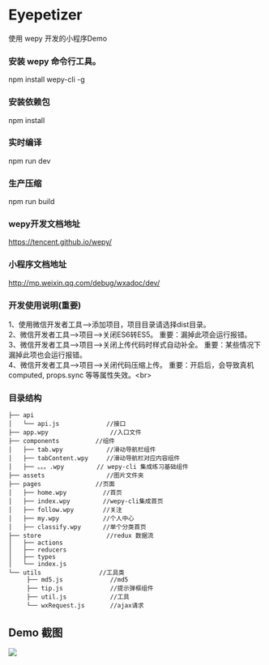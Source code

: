 # Eyepetizer
使用 wepy 开发的小程序Demo

### 安装 wepy 命令行工具。
npm install wepy-cli -g

### 安装依赖包
npm install 

### 实时编译
npm run dev

### 生产压缩
npm run build

### wepy开发文档地址
https://tencent.github.io/wepy/
### 小程序文档地址
http://mp.weixin.qq.com/debug/wxadoc/dev/

### 开发使用说明(重要)
1、使用微信开发者工具-->添加项目，项目目录请选择dist目录。<br> 
2、微信开发者工具-->项目-->关闭ES6转ES5。 重要：漏掉此项会运行报错。<br> 
3、微信开发者工具-->项目-->关闭上传代码时样式自动补全。 重要：某些情况下漏掉此项也会运行报错。<br> 
4、微信开发者工具-->项目-->关闭代码压缩上传。 重要：开启后，会导致真机computed, props.sync 等等属性失效。\<br> 

### 目录结构
```
├── api
│   └── api.js             //接口
├── app.wpy                 //入口文件
├── components          //组件
│   ├── tab.wpy            //滑动导航栏组件
│   ├── tabContent.wpy     //滑动导航栏对应内容组件
│   ├── 。。。.wpy         // wepy-cli 集成练习基础组件
├── assets                 //图片文件夹
├── pages               //页面
│   ├── home.wpy          //首页
│   ├── index.wpy         //wepy-cli集成首页
│   ├── follow.wpy        //关注
│   ├── my.wpy            //个人中心
│   ├── classify.wpy      //单个分类首页
├── store                  //redux 数据流
│   ├── actions
│   ├── reducers
│   ├── types           
│   └── index.js
└── utils                //工具类
     ├── md5.js             //md5
     ├── tip.js             //提示弹框组件
     ├── util.js            //工具
     └── wxRequest.js       //ajax请求
 ```    
 ## Demo 截图
 ![](https://github.com/yangdongMC/Eyepetizer/src/assets/wechat1.pn)
